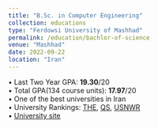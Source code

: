 ```yaml
---
title: "B.Sc. in Computer Engineering"
collection: educations
type: "Ferdowsi University of Mashhad"
permalink: /education/bachlor-of-science
venue: "Mashhad"
date: 2022-09-22
location: "Iran"
---
```


• Last Two Year GPA: **19.30**/20 <br>
• Total GPA(134 course units): **17.97**/20 <br>
• One of the best universities in Iran <br>
• University Rankings: 
[THE](https://www.timeshighereducation.com/world-university-rankings/ferdowsi-university-mashhad),
[QS](https://www.topuniversities.com/universities/ferdowsi-university-mashhad/),
[USNWR](https://www.usnews.com/education/best-global-universities/ferdowsi-university-mashhad-502854) <br>
• [University site](https://www.um.ac.ir/)
